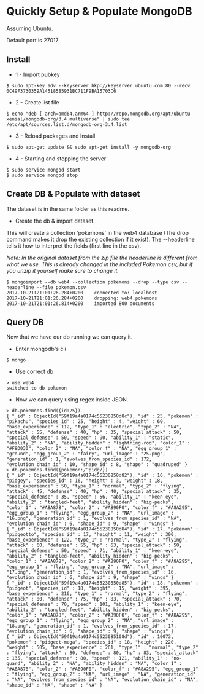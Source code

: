 # Quickly Setup & Populate MongoDB

Assuming Ubuntu.

Default port is 27017

## Install

- 1 - Import pubkey
```
$ sudo apt-key adv --keyserver hkp://keyserver.ubuntu.com:80 --recv 0C49F3730359A14518585931BC711F9BA15703C6
```

- 2 - Create list file

```
$ echo "deb [ arch=amd64,arm64 ] http://repo.mongodb.org/apt/ubuntu xenial/mongodb-org/3.4 multiverse" | sudo tee /etc/apt/sources.list.d/mongodb-org-3.4.list
```

- 3 - Reload packages and Install
```
$ sudo apt-get update && sudo apt-get install -y mongodb-org
```

- 4 - Starting and stopping the server

```
$ sudo service mongod start
$ sudo service mongod stop
```

## Create DB & Populate with dataset

The dataset is in the same folder as this readme.

- Create the db & import dataset.

This will create a collection 'pokemons' in the web4 database (The drop command makes it drop the existing collection if it exist). The --headerline tells it how to interpret the fields (first line in the csv).

*Note: In the original dataset from the zip file the headerline is different from what we use. This is already changed in the included Pokemon.csv, but if you unzip it yourself make sure to change it.*

```
$ mongoimport --db web4 --collection pokemons --drop --type csv --headerline --file pokemon.csv
2017-10-21T21:01:26.284+0200	connected to: localhost
2017-10-21T21:01:26.284+0200	dropping: web4.pokemons
2017-10-21T21:01:26.814+0200	imported 800 documents
```

## Query DB

Now that we have our db running we can query it.

- Enter mongodb's cli
```
$ mongo
```

- Use correct db
```
> use web4
switched to db pokemon
```

- Now we can query using regex inside JSON.
```
> db.pokemons.find({id:25})
{ "_id" : ObjectId("59f19a4a0174c55230850d8c"), "id" : 25, "pokemon" : "pikachu", "species_id" : 25, "height" : 4, "weight" : 60, "base_experience" : 112, "type_1" : "electric", "type_2" : "NA", "attack" : 55, "defense" : 40, "hp" : 35, "special_attack" : 50, "special_defense" : 50, "speed" : 90, "ability_1" : "static", "ability_2" : "NA", "ability_hidden" : "lightning-rod", "color_1" : "#F8D030", "color_2" : "NA", "color_f" : "NA", "egg_group_1" : "ground", "egg_group_2" : "fairy", "url_image" : "25.png", "generation_id" : 1, "evolves_from_species_id" : 172, "evolution_chain_id" : 10, "shape_id" : 8, "shape" : "quadruped" }
> db.pokemons.find({pokemon:/^pidg/})
{ "_id" : ObjectId("59f19a4a0174c55230850d82"), "id" : 16, "pokemon" : "pidgey", "species_id" : 16, "height" : 3, "weight" : 18, "base_experience" : 50, "type_1" : "normal", "type_2" : "flying", "attack" : 45, "defense" : 40, "hp" : 40, "special_attack" : 35, "special_defense" : 35, "speed" : 56, "ability_1" : "keen-eye", "ability_2" : "tangled-feet", "ability_hidden" : "big-pecks", "color_1" : "#A8A878", "color_2" : "#A890F0", "color_f" : "#A8A295", "egg_group_1" : "flying", "egg_group_2" : "NA", "url_image" : "16.png", "generation_id" : 1, "evolves_from_species_id" : "NA", "evolution_chain_id" : 6, "shape_id" : 9, "shape" : "wings" }
{ "_id" : ObjectId("59f19a4a0174c55230850d84"), "id" : 17, "pokemon" : "pidgeotto", "species_id" : 17, "height" : 11, "weight" : 300, "base_experience" : 122, "type_1" : "normal", "type_2" : "flying", "attack" : 60, "defense" : 55, "hp" : 63, "special_attack" : 50, "special_defense" : 50, "speed" : 71, "ability_1" : "keen-eye", "ability_2" : "tangled-feet", "ability_hidden" : "big-pecks", "color_1" : "#A8A878", "color_2" : "#A890F0", "color_f" : "#A8A295", "egg_group_1" : "flying", "egg_group_2" : "NA", "url_image" : "17.png", "generation_id" : 1, "evolves_from_species_id" : 16, "evolution_chain_id" : 6, "shape_id" : 9, "shape" : "wings" }
{ "_id" : ObjectId("59f19a4a0174c55230850d85"), "id" : 18, "pokemon" : "pidgeot", "species_id" : 18, "height" : 15, "weight" : 395, "base_experience" : 216, "type_1" : "normal", "type_2" : "flying", "attack" : 80, "defense" : 75, "hp" : 83, "special_attack" : 70, "special_defense" : 70, "speed" : 101, "ability_1" : "keen-eye", "ability_2" : "tangled-feet", "ability_hidden" : "big-pecks", "color_1" : "#A8A878", "color_2" : "#A890F0", "color_f" : "#A8A295", "egg_group_1" : "flying", "egg_group_2" : "NA", "url_image" : "18.png", "generation_id" : 1, "evolves_from_species_id" : 17, "evolution_chain_id" : 6, "shape_id" : 9, "shape" : "wings" }
{ "_id" : ObjectId("59f19a4a0174c5523085108d"), "id" : 10073, "pokemon" : "pidgeot-mega", "species_id" : 18, "height" : 220, "weight" : 505, "base_experience" : 261, "type_1" : "normal", "type_2" : "flying", "attack" : 80, "defense" : 80, "hp" : 83, "special_attack" : 135, "special_defense" : 80, "speed" : 121, "ability_1" : "no-guard", "ability_2" : "NA", "ability_hidden" : "NA", "color_1" : "#A8A878", "color_2" : "#A890F0", "color_f" : "#A8A295", "egg_group_1" : "flying", "egg_group_2" : "NA", "url_image" : "NA", "generation_id" : "NA", "evolves_from_species_id" : "NA", "evolution_chain_id" : "NA", "shape_id" : "NA", "shape" : "NA" }
```
